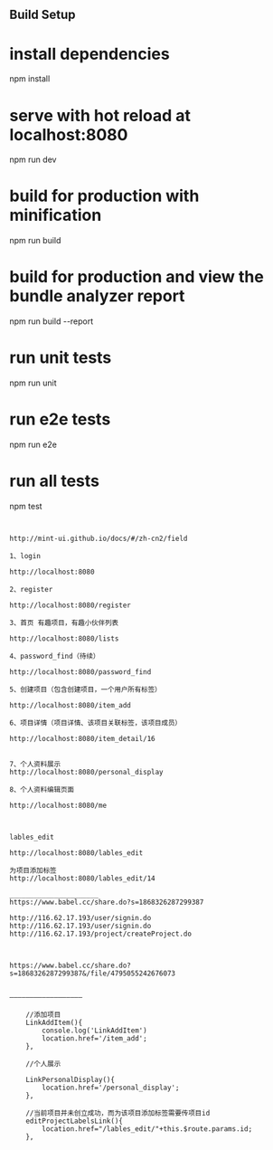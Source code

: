 ## Build Setup


# install dependencies
npm install

# serve with hot reload at localhost:8080
npm run dev

# build for production with minification
npm run build

# build for production and view the bundle analyzer report
npm run build --report

# run unit tests
npm run unit

# run e2e tests
npm run e2e

# run all tests
npm test
```


http://mint-ui.github.io/docs/#/zh-cn2/field

1、login  

http://localhost:8080

2、register

http://localhost:8080/register

3、首页 有趣项目，有趣小伙伴列表

http://localhost:8080/lists

4、password_find（待续）

http://localhost:8080/password_find

5、创建项目（包含创建项目，一个用户所有标签）

http://localhost:8080/item_add

6、项目详情（项目详情、该项目关联标签，该项目成员）

http://localhost:8080/item_detail/16


7、个人资料展示
http://localhost:8080/personal_display

8、个人资料编辑页面

http://localhost:8080/me



lables_edit

http://localhost:8080/lables_edit

为项目添加标签
http://localhost:8080/lables_edit/14

______________________
https://www.babel.cc/share.do?s=1868326287299387

http://116.62.17.193/user/signin.do
http://116.62.17.193/user/signin.do
http://116.62.17.193/project/createProject.do



https://www.babel.cc/share.do?s=1868326287299387&/file/4795055242676073


——————————————————
	
	//添加项目
	LinkAddItem(){
		console.log('LinkAddItem')
		location.href='/item_add';
	},

	//个人展示

	LinkPersonalDisplay(){
		location.href='/personal_display';
	},

	//当前项目并未创立成功，而为该项目添加标签需要传项目id
	editProjectLabelsLink(){
		location.href="/lables_edit/"+this.$route.params.id;
	},


